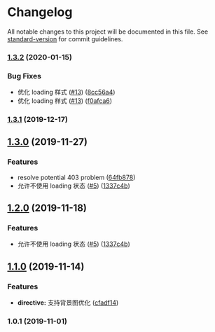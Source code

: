 # Changelog

All notable changes to this project will be documented in this file. See [standard-version](https://github.com/conventional-changelog/standard-version) for commit guidelines.

### [1.3.2](https://github.com/FEMessage/v-img/compare/v1.3.1...v1.3.2) (2020-01-15)


### Bug Fixes

* 优化 loading 样式 ([#13](https://github.com/FEMessage/v-img/issues/13)) ([8cc56a4](https://github.com/FEMessage/v-img/commit/8cc56a4))
* 优化 loading 样式 ([#13](https://github.com/FEMessage/v-img/issues/13)) ([f0afca6](https://github.com/FEMessage/v-img/commit/f0afca6))



### [1.3.1](https://github.com/FEMessage/v-img/compare/v1.3.0...v1.3.1) (2019-12-17)



## [1.3.0](https://github.com/FEMessage/v-img/compare/v1.2.0...v1.3.0) (2019-11-27)


### Features

* resolve potential 403 problem ([64fb878](https://github.com/FEMessage/v-img/commit/64fb878))
* 允许不使用 loading 状态 ([#5](https://github.com/FEMessage/v-img/issues/5)) ([1337c4b](https://github.com/FEMessage/v-img/commit/1337c4b))



## [1.2.0](https://github.com/FEMessage/v-img/compare/v1.1.0...v1.2.0) (2019-11-18)


### Features

* 允许不使用 loading 状态 ([#5](https://github.com/FEMessage/v-img/issues/5)) ([1337c4b](https://github.com/FEMessage/v-img/commit/1337c4b))



## [1.1.0](https://github.com/FEMessage/v-img/compare/v1.0.1...v1.1.0) (2019-11-14)


### Features

* **directive:** 支持背景图优化 ([cfadf14](https://github.com/FEMessage/v-img/commit/cfadf14))



### 1.0.1 (2019-11-01)

